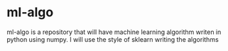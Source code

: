 # ml-algo
ml-algo is a repository that will have machine learning algorithm writen in python using numpy.
I will use the style of sklearn writing the algorithms
